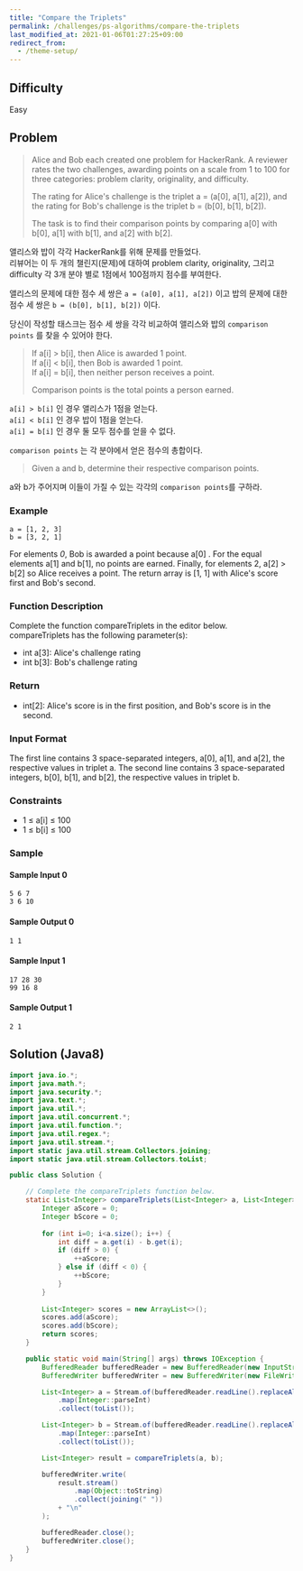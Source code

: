 ```yaml
---
title: "Compare the Triplets"
permalink: /challenges/ps-algorithms/compare-the-triplets
last_modified_at: 2021-01-06T01:27:25+09:00
redirect_from:
  - /theme-setup/
---
```


## Difficulty

Easy

## Problem

>Alice and Bob each created one problem for HackerRank. A reviewer rates the two challenges, awarding points on a scale from 1 to 100 for three categories: problem clarity, originality, and difficulty.
> 
> The rating for Alice's challenge is the triplet a = (a[0], a[1], a[2]), and the rating for Bob's challenge is the triplet b = (b[0], b[1], b[2]).
> 
> The task is to find their comparison points by comparing a[0] with b[0], a[1] with b[1], and a[2] with b[2].

앨리스와 밥이 각각 HackerRank를 위해 문제를 만들었다.     
리뷰어는 이 두 개의 챌린지(문제)에 대하여 problem clarity, originality, 그리고 difficulty 각 3개 분야 별로 1점에서 100점까지 점수를 부여한다.    

앨리스의 문제에 대한 점수 세 쌍은 `a = (a[0], a[1], a[2])` 이고 밥의 문제에 대한 점수 세 쌍은 `b = (b[0], b[1], b[2])` 이다.   

당신이 작성할 태스크는 점수 세 쌍을 각각 비교하여 앨리스와 밥의 `comparison points` 를 찾을 수 있어야 한다.   

> If a[i] > b[i], then Alice is awarded 1 point.    
> If a[i] < b[i], then Bob is awarded 1 point.    
> If a[i] = b[i], then neither person receives a point.    
> 
> Comparison points is the total points a person earned.

`a[i] > b[i]` 인 경우 앨리스가 1점을 얻는다.    
`a[i] < b[i]` 인 경우 밥이 1점을 얻는다.   
`a[i] = b[i]` 인 경우 둘 모두 점수를 얻을 수 없다.   

`comparison points` 는 각 분야에서 얻은 점수의 총합이다.   

> Given a and b, determine their respective comparison points.

a와 b가 주어지며 이들이 가질 수 있는 각각의 `comparison points`를 구하라.   


### Example

```
a = [1, 2, 3]
b = [3, 2, 1]
```

For elements *0*, Bob is awarded a point because a[0] .
For the equal elements a[1] and b[1], no points are earned.
Finally, for elements 2, a[2] > b[2] so Alice receives a point.
The return array is [1, 1] with Alice's score first and Bob's second.

### Function Description

Complete the function compareTriplets in the editor below.    
compareTriplets has the following parameter(s):

- int a[3]: Alice's challenge rating
- int b[3]: Bob's challenge rating

### Return

- int[2]: Alice's score is in the first position, and Bob's score is in the second.

### Input Format

The first line contains 3 space-separated integers, a[0], a[1], and a[2], the respective values in triplet a.
The second line contains 3 space-separated integers, b[0], b[1], and b[2], the respective values in triplet b.

### Constraints

* 1 ≤ a[i] ≤ 100
* 1 ≤ b[i] ≤ 100

### Sample

#### Sample Input 0
```
5 6 7
3 6 10
```

#### Sample Output 0
```
1 1
```

#### Sample Input 1
```
17 28 30
99 16 8
```

#### Sample Output 1
```
2 1
```


## Solution (Java8)

```java
import java.io.*;
import java.math.*;
import java.security.*;
import java.text.*;
import java.util.*;
import java.util.concurrent.*;
import java.util.function.*;
import java.util.regex.*;
import java.util.stream.*;
import static java.util.stream.Collectors.joining;
import static java.util.stream.Collectors.toList;

public class Solution {

    // Complete the compareTriplets function below.
    static List<Integer> compareTriplets(List<Integer> a, List<Integer> b) {
        Integer aScore = 0;
        Integer bScore = 0;
        
        for (int i=0; i<a.size(); i++) {
            int diff = a.get(i) - b.get(i);
            if (diff > 0) {
                ++aScore;
            } else if (diff < 0) {
                ++bScore;
            }
        }
    
        List<Integer> scores = new ArrayList<>();
        scores.add(aScore);
        scores.add(bScore);
        return scores;        
    }

    public static void main(String[] args) throws IOException {
        BufferedReader bufferedReader = new BufferedReader(new InputStreamReader(System.in));
        BufferedWriter bufferedWriter = new BufferedWriter(new FileWriter(System.getenv("OUTPUT_PATH")));

        List<Integer> a = Stream.of(bufferedReader.readLine().replaceAll("\\s+$", "").split(" "))
            .map(Integer::parseInt)
            .collect(toList());

        List<Integer> b = Stream.of(bufferedReader.readLine().replaceAll("\\s+$", "").split(" "))
            .map(Integer::parseInt)
            .collect(toList());

        List<Integer> result = compareTriplets(a, b);

        bufferedWriter.write(
            result.stream()
                .map(Object::toString)
                .collect(joining(" "))
            + "\n"
        );

        bufferedReader.close();
        bufferedWriter.close();
    }
}
```